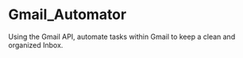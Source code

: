 # Gmail_Automator
 Using the Gmail API, automate tasks within Gmail to keep a clean and organized Inbox.
